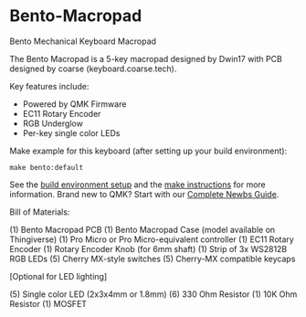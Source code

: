 # Bento-Macropad
Bento Mechanical Keyboard Macropad

The Bento Macropad is a 5-key macropad designed by Dwin17 with PCB designed by coarse (keyboard.coarse.tech). 

Key features include:
- Powered by QMK Firmware
- EC11 Rotary Encoder
- RGB Underglow
- Per-key single color LEDs

Make example for this keyboard (after setting up your build environment):

    make bento:default

See the [build environment setup](https://docs.qmk.fm/#/getting_started_build_tools) and the [make instructions](https://docs.qmk.fm/#/getting_started_make_guide) for more information. Brand new to QMK? Start with our [Complete Newbs Guide](https://docs.qmk.fm/#/newbs).


Bill of Materials:

(1) Bento Macropad PCB
(1) Bento Macropad Case (model available on Thingiverse)
(1) Pro Micro or Pro Micro-equivalent controller
(1) EC11 Rotary Encoder
(1) Rotary Encoder Knob (for 6mm shaft)
(1) Strip of 3x WS2812B RGB LEDs
(5) Cherry MX-style switches
(5) Cherry-MX compatible keycaps

[Optional for LED lighting]

(5) Single color LED (2x3x4mm or 1.8mm)
(6) 330 Ohm Resistor
(1) 10K Ohm Resistor
(1) MOSFET
